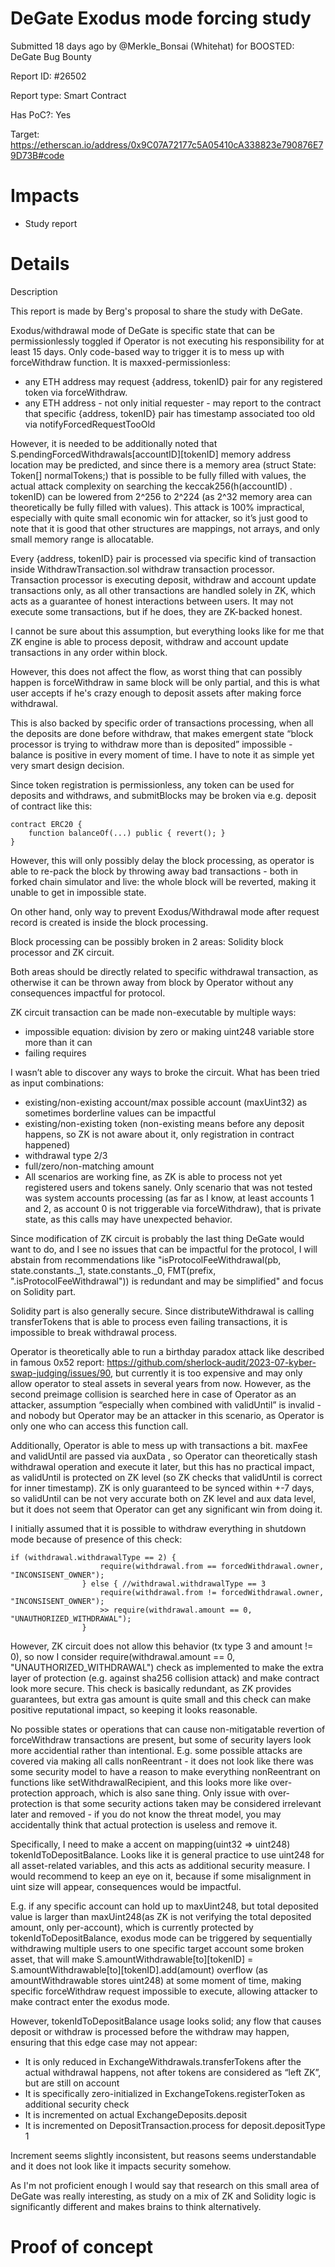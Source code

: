 # DeGate Exodus mode forcing study

Submitted 18 days ago by @Merkle_Bonsai (Whitehat) for BOOSTED: DeGate Bug Bounty

Report ID: #26502

Report type: Smart Contract

Has PoC?: Yes

Target: https://etherscan.io/address/0x9C07A72177c5A05410cA338823e790876E79D73B#code

# Impacts
- Study report

# Details

Description

This report is made by Berg's proposal to share the study with DeGate.

Exodus/withdrawal mode of DeGate is specific state that can be permissionlessly toggled if Operator is not executing his responsibility for at least 15 days. Only code-based way to trigger it is to mess up with forceWithdraw function. It is maxxed-permissionless:

- any ETH address may request {address, tokenID} pair for any registered token via forceWithdraw.
- any ETH address - not only initial requester - may report to the contract that specific {address, tokenID} pair has timestamp associated too old via notifyForcedRequestTooOld

However, it is needed to be additionally noted that S.pendingForcedWithdrawals[accountID][tokenID] memory address location may be predicted, and since there is a memory area (struct State: Token[] normalTokens;) that is possible to be fully filled with values, the actual attack complexity on searching the keccak256(h(accountID) . tokenID) can be lowered from 2^256 to 2^224 (as 2^32 memory area can theoretically be fully filled with values). This attack is 100% impractical, especially with quite small economic win for attacker, so it’s just good to note that it is good that other structures are mappings, not arrays, and only small memory range is allocatable.

Every {address, tokenID} pair is processed via specific kind of transaction inside WithdrawTransaction.sol withdraw transaction processor. Transaction processor is executing deposit, withdraw and account update transactions only, as all other transactions are handled solely in ZK, which acts as a guarantee of honest interactions between users. It may not execute some transactions, but if he does, they are ZK-backed honest.

I cannot be sure about this assumption, but everything looks like for me that ZK engine is able to process deposit, withdraw and account update transactions in any order within block.

However, this does not affect the flow, as worst thing that can possibly happen is forceWithdraw in same block will be only partial, and this is what user accepts if he's crazy enough to deposit assets after making force withdrawal.

This is also backed by specific order of transactions processing, when all the deposits are done before withdraw, that makes emergent state “block processor is trying to withdraw more than is deposited” impossible - balance is positive in every moment of time. I have to note it as simple yet very smart design decision.

Since token registration is permissionless, any token can be used for deposits and withdraws, and submitBlocks may be broken via e.g. deposit of contract like this:
```
contract ERC20 {
    function balanceOf(...) public { revert(); }
}
```
However, this will only possibly delay the block processing, as operator is able to re-pack the block by throwing away bad transactions - both in forked chain simulator and live: the whole block will be reverted, making it unable to get in impossible state.

On other hand, only way to prevent Exodus/Withdrawal mode after request record is created is inside the block processing.

Block processing can be possibly broken in 2 areas: Solidity block processor and ZK circuit.

Both areas should be directly related to specific withdrawal transaction, as otherwise it can be thrown away from block by Operator without any consequences impactful for protocol.

ZK circuit transaction can be made non-executable by multiple ways:

- impossible equation: division by zero or making uint248 variable store more than it can
- failing requires

I wasn’t able to discover any ways to broke the circuit. What has been tried as input combinations:

- existing/non-existing account/max possible account (maxUint32) as sometimes borderline values can be impactful
- existing/non-existing token (non-existing means before any deposit happens, so ZK is not aware about it, only registration in contract happened)
- withdrawal type 2/3
- full/zero/non-matching amount
- All scenarios are working fine, as ZK is able to process not yet registered users and tokens sanely. Only scenario that was not tested was system accounts processing (as far as I know, at least accounts 1 and 2, as account 0 is not triggerable via forceWithdraw), that is private state, as this calls may have unexpected behavior.

Since modification of ZK circuit is probably the last thing DeGate would want to do, and I see no issues that can be impactful for the protocol, I will abstain from recommendations like "isProtocolFeeWithdrawal(pb, state.constants._1, state.constants._0, FMT(prefix, ".isProtocolFeeWithdrawal")) is redundant and may be simplified" and focus on Solidity part.

Solidity part is also generally secure. Since distributeWithdrawal is calling transferTokens that is able to process even failing transactions, it is impossible to break withdrawal process.

Operator is theoretically able to run a birthday paradox attack like described in famous 0x52 report: https://github.com/sherlock-audit/2023-07-kyber-swap-judging/issues/90, but currently it is too expensive and may only allow operator to steal assets in several years from now. However, as the second preimage collision is searched here in case of Operator as an attacker, assumption “especially when combined with validUntil” is invalid - and nobody but Operator may be an attacker in this scenario, as Operator is only one who can access this function call.

Additionally, Operator is able to mess up with transactions a bit. maxFee and validUntil are passed via auxData , so Operator can theoretically stash withdrawal operation and execute it later, but this has no practical impact, as validUntil is protected on ZK level (so ZK checks that validUntil is correct for inner timestamp). ZK is only guaranteed to be synced within +-7 days, so validUntil can be not very accurate both on ZK level and aux data level, but it does not seem that Operator can get any significant win from doing it.

I initially assumed that it is possible to withdraw everything in shutdown mode because of presence of this check:
```
if (withdrawal.withdrawalType == 2) {
                    require(withdrawal.from == forcedWithdrawal.owner, "INCONSISENT_OWNER");
                } else { //withdrawal.withdrawalType == 3
                    require(withdrawal.from != forcedWithdrawal.owner, "INCONSISENT_OWNER");
                    >> require(withdrawal.amount == 0, "UNAUTHORIZED_WITHDRAWAL");
                }
```
However, ZK circuit does not allow this behavior (tx type 3 and amount != 0), so now I consider require(withdrawal.amount == 0, "UNAUTHORIZED_WITHDRAWAL") check as implemented to make the extra layer of protection (e.g. against sha256 collision attack) and make contract look more secure. This check is basically redundant, as ZK provides guarantees, but extra gas amount is quite small and this check can make positive reputational impact, so keeping it looks reasonable.

No possible states or operations that can cause non-mitigatable revertion of forceWithdraw transactions are present, but some of security layers look more accidential rather than intentional. E.g. some possible attacks are covered via making all calls nonReentrant - it does not look like there was some security model to have a reason to make everything nonReentrant on functions like setWithdrawalRecipient, and this looks more like over-protection approach, which is also sane thing. Only issue with over-protection is that some security actions taken may be considered irrelevant later and removed - if you do not know the threat model, you may accidentally think that actual protection is useless and remove it.

Specifically, I need to make a accent on mapping(uint32 => uint248) tokenIdToDepositBalance. Looks like it is general practice to use uint248 for all asset-related variables, and this acts as additional security measure. I would recommend to keep an eye on it, because if some misalignment in uint size will appear, consequences would be impactful.

E.g. if any specific account can hold up to maxUint248, but total deposited value is larger than maxUint248(as ZK is not verifying the total deposited amount, only per-account), which is currently protected by tokenIdToDepositBalance, exodus mode can be triggered by sequentially withdrawing multiple users to one specific target account some broken asset, that will make S.amountWithdrawable[to][tokenID] = S.amountWithdrawable[to][tokenID].add(amount) overflow (as amountWithdrawable stores uint248) at some moment of time, making specific forceWithdraw request impossible to execute, allowing attacker to make contract enter the exodus mode.

However, tokenIdToDepositBalance usage looks solid; any flow that causes deposit or withdraw is processed before the withdraw may happen, ensuring that this edge case may not appear:

- It is only reduced in ExchangeWithdrawals.transferTokens after the actual withdrawal happens, not after tokens are considered as “left ZK”, but are still on account
- It is specifically zero-initialized in ExchangeTokens.registerToken as additional security check
- It is incremented on actual ExchangeDeposits.deposit
- It is incremented on DepositTransaction.process for deposit.depositType 1

Increment seems slightly inconsistent, but reasons seems understandable and it does not look like it impacts security somehow.

As I'm not proficient enough I would say that research on this small area of DeGate was really interesting, as study on a mix of ZK and Solidity logic is significantly different and makes brains to think alternatively.

# Proof of concept
